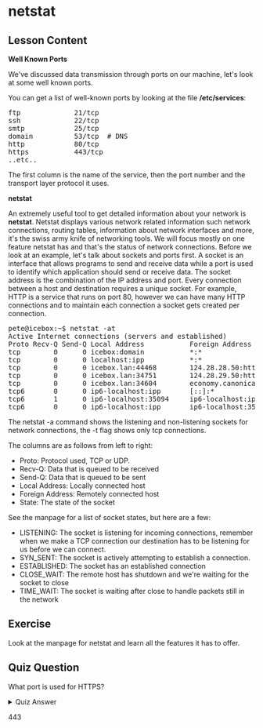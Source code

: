 # netstat

## Lesson Content

<b>Well Known Ports</b>

We've discussed data transmission through ports on our machine, let's look at some well known ports.

You can get a list of well-known ports by looking at the file <b>/etc/services</b>: 

<pre>
ftp             21/tcp
ssh             22/tcp
smtp            25/tcp 
domain          53/tcp  # DNS
http            80/tcp
https           443/tcp
..etc..
</pre>

The first column is the name of the service, then the port number and the transport layer protocol it uses.

<b>netstat</b>

An extremely useful tool to get detailed information about your network is <b>netstat</b>. Netstat displays various network related information such network connections, routing tables, information about network interfaces and more, it's the swiss army knife of networking tools. We will focus mostly on one feature netstat has and that's the status of network connections. Before we look at an example, let's talk about sockets and ports first. A socket is an interface that allows programs to send and receive data while a port is used to identify which application should send or receive data. The socket address is the combination of the IP address and port. Every connection between a host and destination requires a unique socket. For example, HTTP is a service that runs on port 80, however we can have many HTTP connections and to maintain each connection a socket gets created per connection.

<pre>
pete@icebox:~$ netstat -at
Active Internet connections (servers and established)
Proto Recv-Q Send-Q Local Address           Foreign Address         State      
tcp        0      0 icebox:domain           *:*                     LISTEN     
tcp        0      0 localhost:ipp           *:*                     LISTEN     
tcp        0      0 icebox.lan:44468        124.28.28.50:http       TIME_WAIT  
tcp        0      0 icebox.lan:34751        124.28.29.50:http       TIME_WAIT  
tcp        0      0 icebox.lan:34604        economy.canonical.:http TIME_WAIT  
tcp6       0      0 ip6-localhost:ipp       [::]:*                  LISTEN     
tcp6       1      0 ip6-localhost:35094     ip6-localhost:ipp       CLOSE_WAIT 
tcp6       0      0 ip6-localhost:ipp       ip6-localhost:35094     FIN_WAIT2
</pre>

The netstat -a command shows the listening and non-listening sockets for network connections, the -t flag shows only tcp connections. 

The columns are as follows from left to right:

<ul>
<li>Proto: Protocol used, TCP or UDP.</li>
<li>Recv-Q: Data that is queued to be received</li>
<li>Send-Q: Data that is queued to be sent</li>
<li>Local Address: Locally connected host</li>
<li>Foreign Address: Remotely connected host</li>
<li>State: The state of the socket</li>
</ul>

See the manpage for a list of socket states, but here are a few:

<ul>
<li>LISTENING: The socket is listening for incoming connections, remember when we make a TCP connection our destination has to be listening for us before we can connect.</li>
<li>SYN_SENT: The socket is actively attempting to establish a connection.</li>
<li>ESTABLISHED: The socket has an established connection</li>
<li>CLOSE_WAIT: The remote host has shutdown and we're waiting for the socket to close</li>
<li>TIME_WAIT: The socket is waiting after close to handle packets still in the network</li>
 </ul>

## Exercise

Look at the manpage for netstat and learn all the features it has to offer.

## Quiz Question

What port is used for HTTPS?

<details>
    <summary>Quiz Answer</summary>
</details>

443